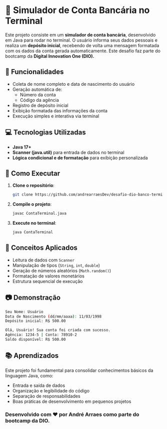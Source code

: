 # 🏦 Simulador de Conta Bancária no Terminal

Este projeto consiste em um **simulador de conta bancária**, desenvolvido em Java para rodar no terminal. O usuário informa seus dados pessoais e realiza um **depósito inicial**, recebendo de volta uma mensagem formatada com os dados da conta gerada automaticamente. Este desafio faz parte do bootcamp da **Digital Innovation One (DIO).**

## 📌 Funcionalidades

- Coleta de nome completo e data de nascimento do usuário
- Geração automática de:
  - Número da conta
  - Código da agência
- Registro de depósito inicial
- Exibição formatada das informações da conta
- Execução simples e interativa via terminal

## 💻 Tecnologias Utilizadas

- **Java 17+**
- **Scanner (java.util)** para entrada de dados no terminal
- **Lógica condicional e de formatação** para exibição personalizada

## 🚀 Como Executar

1. **Clone o repositório**:
   ```bash
   git clone https://github.com/andrearraesDev/desafio-dio-banco-terminal.git
   ```

2. **Compile o projeto**:
   ```bash
   javac ContaTerminal.java
   ```

3. **Execute no terminal**:
   ```bash
   java ContaTerminal
   ```

## 🧠 Conceitos Aplicados

- Leitura de dados com `Scanner`
- Manipulação de tipos (`String`, `int`, `double`)
- Geração de números aleatórios (`Math.random()`)
- Formatação de valores monetários
- Estrutura sequencial de execução

## 📷 Demonstração

```bash
Seu Nome: Usuário
Data de Nascimento (dd/mm/aaaa): 11/03/1998
Depósito inicial: R$ 500.00

Olá, Usuário! Sua conta foi criada com sucesso.
Agência: 1234-5 | Conta: 78910-2
Saldo disponível: R$ 500.00
```

## 📚 Aprendizados

Este projeto foi fundamental para consolidar conhecimentos básicos da linguagem Java, como:

- Entrada e saída de dados
- Organização e legibilidade do código
- Separação de responsabilidades
- Boas práticas de desenvolvimento em pequenos projetos

### Desenvolvido com ❤️ por André Arraes como parte do bootcamp da DIO.
